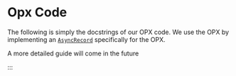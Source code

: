 # Opx Code

The following is simply the docstrings of our OPX code. We use the OPX by implementing an [`AsyncRecord`](../measurement/sweep.md#labcore.measurement.sweep.AsyncRecord) specifically for the OPX.

A more detailed guide will come in the future

:::